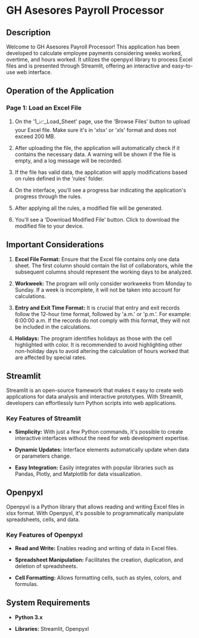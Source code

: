 # GH Asesores Payroll Processor

## Description

Welcome to GH Asesores Payroll Processor! This application has been developed to calculate employee payments considering weeks worked, overtime, and hours worked. It utilizes the openpyxl library to process Excel files and is presented through Streamlit, offering an interactive and easy-to-use web interface.

## Operation of the Application

### Page 1: Load an Excel File

1. On the '1_📈_Load_Sheet' page, use the 'Browse Files' button to upload your Excel file. Make sure it's in 'xlsx' or 'xls' format and does not exceed 200 MB.

2. After uploading the file, the application will automatically check if it contains the necessary data. A warning will be shown if the file is empty, and a log message will be recorded.

3. If the file has valid data, the application will apply modifications based on rules defined in the 'rules' folder.

4. On the interface, you'll see a progress bar indicating the application's progress through the rules.

5. After applying all the rules, a modified file will be generated.

6. You'll see a 'Download Modified File' button. Click to download the modified file to your device.

## Important Considerations

1.  **Excel File Format:** Ensure that the Excel file contains only one data sheet. The first column should contain the list of collaborators, while the subsequent columns should represent the working days to be analyzed.

2.  **Workweek:** The program will only consider workweeks from Monday to Sunday. If a week is incomplete, it will not be taken into account for calculations.

3.  **Entry and Exit Time Format:** It is crucial that entry and exit records follow the 12-hour time format, followed by 'a.m.' or 'p.m.'. For example: 6:00:00 a.m. If the records do not comply with this format, they will not be included in the calculations.

4. **Holidays:** The program identifies holidays as those with the cell highlighted with color. It is recommended to avoid highlighting other non-holiday days to avoid altering the calculation of hours worked that are affected by special rates.

## Streamlit

Streamlit is an open-source framework that makes it easy to create web applications for data analysis and interactive prototypes. With Streamlit, developers can effortlessly turn Python scripts into web applications.

### Key Features of Streamlit

- **Simplicity:** With just a few Python commands, it's possible to create interactive interfaces without the need for web development expertise.

- **Dynamic Updates:** Interface elements automatically update when data or parameters change.

- **Easy Integration:** Easily integrates with popular libraries such as Pandas, Plotly, and Matplotlib for data visualization.

## Openpyxl

Openpyxl is a Python library that allows reading and writing Excel files in xlsx format. With Openpyxl, it's possible to programmatically manipulate spreadsheets, cells, and data.

### Key Features of Openpyxl

- **Read and Write:** Enables reading and writing of data in Excel files.

- **Spreadsheet Manipulation:** Facilitates the creation, duplication, and deletion of spreadsheets.

- **Cell Formatting:** Allows formatting cells, such as styles, colors, and formulas.

## System Requirements

- **Python 3.x**

- **Libraries:** Streamlit, Openpyxl
